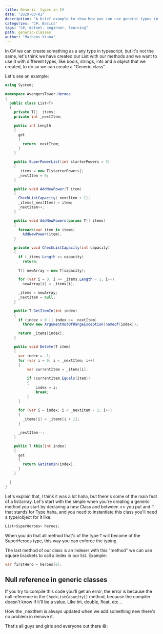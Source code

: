 ```yaml
---
title: Generic  types in C#
date: "2020-03-01"
description: "A brief example to show how you can use generic types in C#."
categories: "C#, Basics"
tags: "C#, dotnet, beginner, learning"
path: generic-classes
author: "Matheus Viana"
---
```

In C# we can create something as a any type in typescript, but it's not the same, let's think we have created our List with our methods and we want to use it with different types, like bools, strings, ints and a object that we created, to do so we can create a "Generic class".

Let's see an example:
```csharp
using System;

namespace AvengersTower.Heroes
{
  public class List<T>
  {
    private T[] _items;
    private int _nextItem;

    public int Length
    {
      get
      {
        return _nextItem;
      }
    }

    public SuperPowerList(int starterPowers = 5)
    {
      _items = new T[starterPowers];
      _nextItem = 0;
    }

    public void AddNewPower(T item)
    {
      CheckListCapacity(_nextItem + 1);
      _items[_nextItem] = item;
      _nextItem++;
    }

    public void AddNewPowers(params T[] items)
    {
      foreach(var item in items)
        AddNewPower(item);
    }

    private void CheckListCapacity(int capacity)
    {
      if (_items.Length >= capacity)
        return;
      
      T[] newArray = new T[capacity];

      for (var i = 0; i <= _items.Length - 1; i++)
        newArray[i] = _items[i];

      _items = newArray;
      _nextItem = null;
    }

    public T GetItemIn(int index)
    {
      if (index < 0 || index >= _nextItem)
        throw new ArgumentOutOfRangeException(nameof(index));

      return _items[index];
    }

    public void Delete(T item)
    {
      var index = -1;
      for (var i = 0; i < _nextItem; i++)
      {
          var currentItem = _items[i];

          if (currentItem.Equals(item))
          {
              index = i;
              break;
          }
      }

      for (var i = index; i < _nextItem - 1; i++)
      {
        _items[i] = _items[i + 1];
      }

      _nextItem--;
    }

    public T this[int index]
    {
      get
      {
        return GetItemIn(index);
      }
    }

  }
}

```

Let's explain that, I think it was a lot haha, but there's some of the main feat of a list/array.
Let's start with the simple when you're creating a generic method you start by declaring a new Class and between <> you put and T that stands for Type haha, and you need to instantiate this class you'll need a type/object for it like:
``` csharp
List<SuperHeroes> heroes; 
```
When you do that all method that's of the type `T` will become of the SuperHeroes type, this way you can enforce the typing.

The last method of our class is an Indexer with this "method" we can use square brackets to call a index in our list. Example:
``` csharp
var firstHero = heroes[0]; 
```

## Null reference in generic classes
If you try to compile this code you'll get an error, the error is because the null reference in the `CheckListCapacity()` method, because the compiler doesn't know if it'll be a value. Like int, double, float, etc...

How the _nextItem is always updated when we add something new there's no problem in remove it.



That's all guys and girls and everyone out there 😄;